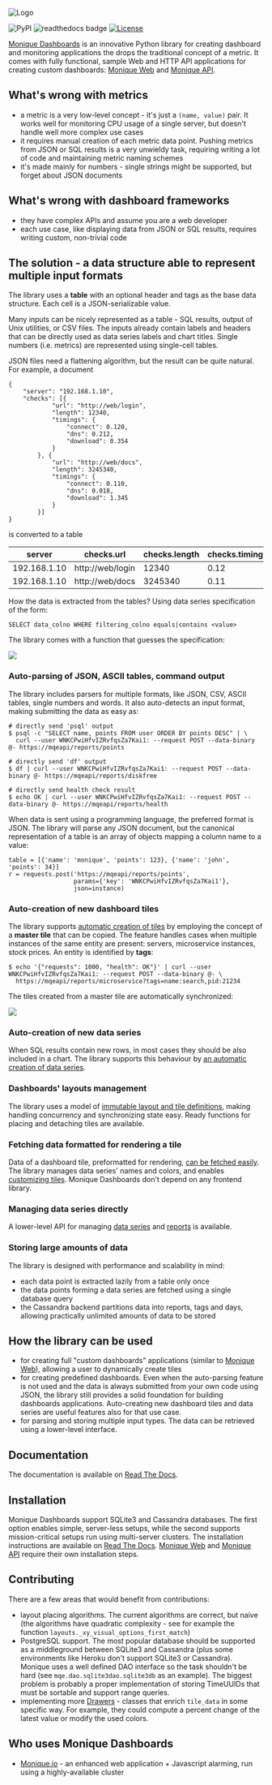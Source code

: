 ![Logo](http://monique-dashboards.readthedocs.io/en/latest/_images/monique-dashboards-logo.png)

![PyPI](https://img.shields.io/pypi/v/monique.svg)
![readthedocs badge](https://readthedocs.org/projects/monique-dashboards/badge/?version=latest)
[![License](https://img.shields.io/badge/License-BSD%202--Clause-orange.svg)](https://opensource.org/licenses/BSD-2-Clause)


[Monique Dashboards](http://monique-dashboards.readthedocs.io/) is an innovative Python library for creating dashboard and monitoring applications the drops the traditional concept of a metric. It comes with fully functional, sample Web and HTTP API applications for creating custom dashboards: [Monique Web](https://github.com/monique-dashboards/monique-web) and [Monique API](https://github.com/monique-dashboards/monique-api).

## What's wrong with metrics

- a metric is a very low-level concept - it's just a `(name, value)` pair. It works well for monitoring CPU usage of a single server, but doesn't handle well more complex use cases
- it requires manual creation of each metric data point. Pushing metrics from JSON or SQL results is a very unwieldy task, requiring writing a lot of code and maintaining metric naming schemes
- it's made mainly for numbers - single strings might be supported, but forget about JSON documents

## What's wrong with dashboard frameworks

- they have complex APIs and assume you are a web developer
- each use case, like displaying data from JSON or SQL results, requires writing custom, non-trivial code

## The solution - a data structure able to represent multiple input formats 

The library uses a **table** with an optional header and tags as the base data structure. Each cell is a JSON-serializable value.

Many inputs can be nicely represented as a table - SQL results, output of Unix utilities, or CSV files. The inputs already contain labels and headers that can be directly used as data series labels and chart titles. Single numbers (i.e. metrics) are represented using single-cell tables.

JSON files need a flattening algorithm, but the result can be quite natural. For example, a document

    {
        "server": "192.168.1.10",
        "checks": [{
                "url": "http://web/login",
                "length": 12340,
                "timings": {
                    "connect": 0.120,
                    "dns": 0.212,
                    "download": 0.354
                }
            }, {
                "url": "http://web/docs",
                "length": 3245340,
                "timings": {
                    "connect": 0.110,
                    "dns": 0.018,
                    "download": 1.345
                }
            }]
    }



is converted to a table

server | checks.url | checks.length | checks.timings.connect | checks.timings.dns | checks.timings.download
-------|------------|---------------|------------------------|--------------------|----
192.168.1.10 | http://web/login | 12340 | 0.12 | 0.212 | 0.354
192.168.1.10 | http://web/docs | 3245340 | 0.11 | 0.018 | 1.345


How the data is extracted from the tables? Using data series specification of the form:

    SELECT data_colno WHERE filtering_colno equals|contains <value>

The library comes with a function that guesses the specification:

![](https://vhex.net/public/ss_guessing.gif)


### Auto-parsing of JSON, ASCII tables, command output

The library includes parsers for multiple formats, like JSON, CSV, ASCII tables, single numbers and words. It also auto-detects an input format, making submitting the data as easy as:

    # directly send 'psql' output
    $ psql -c "SELECT name, points FROM user ORDER BY points DESC" | \
      curl --user WNKCPwiHfvIZRvfqsZa7Kai1: --request POST --data-binary @- https://mqeapi/reports/points

    # directly send 'df' output
    $ df | curl --user WNKCPwiHfvIZRvfqsZa7Kai1: --request POST --data-binary @- https://mqeapi/reports/diskfree
    
    # directly send health check result
    $ echo OK | curl --user WNKCPwiHfvIZRvfqsZa7Kai1: --request POST --data-binary @- https://mqeapi/reports/health

When data is sent using a programming language, the preferred format is JSON. The library will parse any JSON document, but the canonical representation of a table is an array of objects mapping a column name to a value:

    table = [{'name': 'monique', 'points': 123}, {'name': 'john', 'points': 34}]
    r = requests.post('https://mqeapi/reports/points',
                      params={'key': 'WNKCPwiHfvIZRvfqsZa7Kai1'},
                      json=instance)


### Auto-creation of new dashboard tiles

The library supports [automatic creation of tiles](http://monique-dashboards.readthedocs.io/en/latest/tpcreator.html) by employing the concept of a **master tile** that can be copied. The feature handles cases when multiple instances of the same entity are present: servers, microservice instances, stock prices. An entity is identified by **tags**:

    $ echo '{"requests": 1000, "health": OK"}' | curl --user WNKCPwiHfvIZRvfqsZa7Kai1: --request POST --data-binary @- \
      https://mqeapi/reports/microservice?tags=name:search,pid:21234

The tiles created from a master tile are automatically synchronized:

![](https://vhex.net/public/master-resizing.gif)

### Auto-creation of new data series

When SQL results contain new rows, in most cases they should be also included in a chart. The library supports this behaviour by [an automatic creation of data series](http://monique-dashboards.readthedocs.io/en/latest/sscreator.html).

### Dashboards' layouts management

The library uses a model of [immutable layout and tile definitions](http://monique-dashboards.readthedocs.io/en/latest/layouts.html), making handling concurrency and synchronizing state easy. Ready functions for placing and detaching tiles are available.

### Fetching data formatted for rendering a tile

Data of a dashboard tile, preformatted for rendering, [can be fetched easily](http://monique-dashboards.readthedocs.io/en/latest/tutorial.html#tutorial-tile-data). The library manages data series' names and colors, and enables [customizing tiles](http://monique-dashboards.readthedocs.io/en/latest/tilewidgets.html#formatting-tile-data-tilewidgets-and-drawers). Monique Dashboards don't depend on any frontend library.

### Managing data series directly

A lower-level API for managing [data series](http://monique-dashboards.readthedocs.io/en/latest/dataseries.html#a-lower-level-interface-to-data-series) and [reports](http://monique-dashboards.readthedocs.io/en/latest/reports.html) is available.

### Storing large amounts of data

The library is designed with performance and scalability in mind:
- each data point is extracted lazily from a table only once
- the data points forming a data series are fetched using a single database query
- the Cassandra backend partitions data into reports, tags and days, allowing practically unlimited amounts of data to be stored


## How the library can be used

- for creating full "custom dashboards" applications (similar to [Monique Web](https://github.com/monique-dashboards/monique-web)), allowing a user to dynamically create tiles
- for creating predefined dashboards. Even when the auto-parsing feature is not used and the data is always submitted from your own code using JSON, the library still provides a solid foundation for building dashboards applications. Auto-creating new dashboard tiles and data series are useful features also for that use case.
- for parsing and storing multiple input types. The data can be retrieved using a lower-level interface.


## Documentation

The documentation is available on [Read The Docs](http://monique-dashboards.readthedocs.io).


## Installation

Monique Dashboards support SQLite3 and Cassandra databases. The first option enables simple, server-less setups, while the second supports mission-critical setups run using multi-server clusters. The installation instructions are available on [Read The Docs](http://monique-dashboards.readthedocs.io/en/latest/installation.html#a-lower-level-interface-to-data-series). [Monique Web](https://github.com/monique-dashboards/monique-web) and [Monique API](https://github.com/monique-dashboards/monique-api) require their own installation steps.

## Contributing

There are a few areas that would benefit from contributions:

- layout placing algorithms. The current algorithms are correct, but naive (the algorithms have quadratic complexity - see for example the function `layouts._xy_visual_options_first_match`)
- PostgreSQL support. The most popular database should be supported as a middleground between SQLite3 and Cassandra (plus some environments like Heroku don't support SQLite3 or Cassandra). Monique uses a well defined DAO interface so the task shouldn't be hard (see `mqe.dao.sqlite3dao.sqlite3db` as an example). The biggest problem is probably a proper implementation of storing TimeUUIDs that must be sortable and support range queries.
- implementing more [Drawers](http://monique-dashboards.readthedocs.io/en/latest/tilewidgets.html#creating-custom-tilewidgets-and-drawers) - classes that enrich `tile_data` in some specific way. For example, they could compute a percent change of the latest value or modify the used colors.

## Who uses Monique Dashboards

* [Monique.io](https://monique.io) - an enhanced web application + Javascript alarming, run using a highly-available cluster

